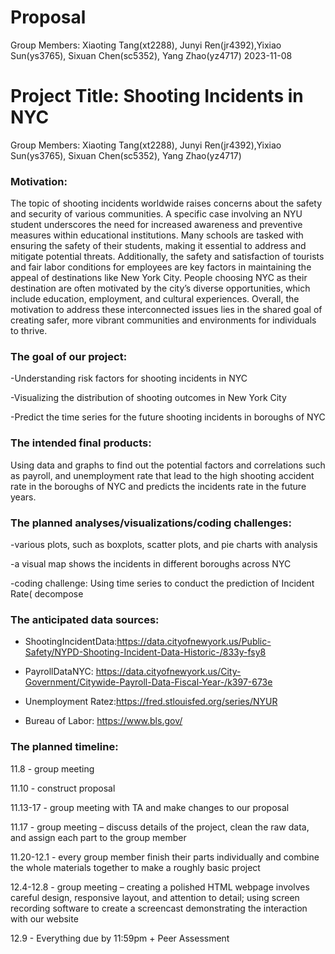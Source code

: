 Proposal
================
Group Members: Xiaoting Tang(xt2288), Junyi Ren(jr4392),Yixiao
Sun(ys3765), Sixuan Chen(sc5352), Yang Zhao(yz4717)
2023-11-08

# Project Title: Shooting Incidents in NYC

Group Members: Xiaoting Tang(xt2288), Junyi Ren(jr4392),Yixiao
Sun(ys3765), Sixuan Chen(sc5352), Yang Zhao(yz4717)

### Motivation:

The topic of shooting incidents worldwide raises concerns about the
safety and security of various communities. A specific case involving an
NYU student underscores the need for increased awareness and preventive
measures within educational institutions. Many schools are tasked with
ensuring the safety of their students, making it essential to address
and mitigate potential threats. Additionally, the safety and
satisfaction of tourists and fair labor conditions for employees are key
factors in maintaining the appeal of destinations like New York City.
People choosing NYC as their destination are often motivated by the
city’s diverse opportunities, which include education, employment, and
cultural experiences. Overall, the motivation to address these
interconnected issues lies in the shared goal of creating safer, more
vibrant communities and environments for individuals to thrive.

### The goal of our project:

-Understanding risk factors for shooting incidents in NYC

-Visualizing the distribution of shooting outcomes in New York City

-Predict the time series for the future shooting incidents in boroughs
of NYC

### The intended final products:

Using data and graphs to find out the potential factors and correlations
such as payroll, and unemployment rate that lead to the high shooting
accident rate in the boroughs of NYC and predicts the incidents rate in
the future years.

### The planned analyses/visualizations/coding challenges:

-various plots, such as boxplots, scatter plots, and pie charts with
analysis

-a visual map shows the incidents in different boroughs across NYC

-coding challenge: Using time series to conduct the prediction of
Incident Rate( decompose

### The anticipated data sources:

- ShootingIncidentData:<https://data.cityofnewyork.us/Public-Safety/NYPD-Shooting-Incident-Data-Historic-/833y-fsy8>

- PayrollDataNYC:
  <https://data.cityofnewyork.us/City-Government/Citywide-Payroll-Data-Fiscal-Year-/k397-673e>

- Unemployment Ratez:<https://fred.stlouisfed.org/series/NYUR>

- Bureau of Labor: <https://www.bls.gov/>

### The planned timeline:

11.8 - group meeting

11.10 - construct proposal

11.13-17 - group meeting with TA and make changes to our proposal

11.17 - group meeting – discuss details of the project, clean the raw
data, and assign each part to the group member

11.20-12.1 - every group member finish their parts individually and
combine the whole materials together to make a roughly basic project

12.4-12.8 - group meeting – creating a polished HTML webpage involves
careful design, responsive layout, and attention to detail; using screen
recording software to create a screencast demonstrating the interaction
with our website

12.9 - Everything due by 11:59pm + Peer Assessment
